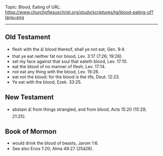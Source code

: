 Topic: Blood, Eating of
URL: https://www.churchofjesuschrist.org/study/scriptures/tg/blood-eating-of?lang=eng

---

## Old Testament

- flesh with the â¦ blood thereof, shall ye not eat, Gen. 9:4.
- that ye eat neither fat nor blood, Lev. 3:17 (7:26; 19:26).
- set my face against that soul that eateth blood, Lev. 17:10.
- eat the blood of no manner of flesh, Lev. 17:14.
- not eat any thing with the blood, Lev. 19:26.
- eat not the blood: for the blood is the life, Deut. 12:23.
- Ye eat with the blood, Ezek. 33:25.

## New Testament

- abstain â¦ from things strangled, and from blood, Acts 15:20 (15:29; 21:25).

## Book of Mormon

- would drink the blood of beasts, Jarom 1:6.
- See also Enos 1:20; Alma 49:27 (25â28).


